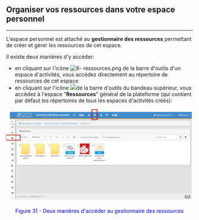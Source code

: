 ## Organiser vos ressources dans votre espace personnel

---

L'espace personnel est attaché au **gestionnaire des ressources** permettant de créer et gérer les ressources de cet espace.
 
Il existe deux manières d'y accéder:

* en cliquant sur l'icône ![6- ressources.png](http://www.claroline.net/file/resource/media/1867) de la barre d'outils d'un espace d'activités, vous accédez directement au répertoire de ressources de cet espace
* en cliquant sur l'icône ![](http://www.claroline.net/file/resource/media/1867)de la barre d'outils du bandeau supérieur, vous accédez à l'espace "**Ressources**" général de la plateforme \(qui contient par défaut les répertoires de tous les espaces d'activités créés\):

![](images/fig31.png)

<p style ="text-align: center; color: blue">Figure 31 - Deux manières d'accéder au gestionnaire des ressources</p>